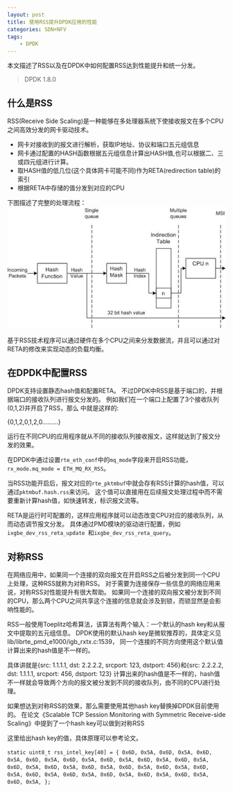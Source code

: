 ```yaml
---
layout: post
title: 使用RSS提升DPDK应用的性能
categories: SDN+NFV
tags:
    - DPDK
---
```


本文描述了RSS以及在DPDK中如何配置RSS达到性能提升和统一分发。

> DPDK 1.8.0

## 什么是RSS
RSS(Receive Side Scaling)是一种能够在多处理器系统下使接收报文在多个CPU之间高效分发的网卡驱动技术。

* 网卡对接收到的报文进行解析，获取IP地址、协议和端口五元组信息
* 网卡通过配置的HASH函数根据五元组信息计算出HASH值,也可以根据二、三或四元组进行计算。
* 取HASH值的低几位(这个具体网卡可能不同)作为RETA(redirection table)的索引
* 根据RETA中存储的值分发到对应的CPU

下图描述了完整的处理流程：
![](/images/network/rss.jpg)

基于RSS技术程序可以通过硬件在多个CPU之间来分发数据流，并且可以通过对RETA的修改来实现动态的负载均衡。

## 在DPDK中配置RSS
DPDK支持设置静态hash值和配置RETA。
不过DPDK中RSS是基于端口的，并根据端口的接收队列进行报文分发的。
例如我们在一个端口上配置了3个接收队列(0,1,2)并开启了RSS，那么
中就是这样的:
 
 {0,1,2,0,1,2,0.........}
 
运行在不同CPU的应用程序就从不同的接收队列接收报文，这样就达到了报文分发的效果。

在DPDK中通过设置`rte_eth_conf`中的`mq_mode`字段来开启RSS功能，
`rx_mode.mq_mode = ETH_MQ_RX_RSS`。

当RSS功能开启后，报文对应的`rte_pktmbuf`中就会存有RSS计算的hash值，可以通过`pktmbuf.hash.rss`来访问。
这个值可以直接用在后续报文处理过程中而不需要重新计算hash值，如快速转发，标识报文流等。

RETA是运行时可配置的，这样应用程序就可以动态改变CPU对应的接收队列，从而动态调节报文分发。
具体通过PMD模块的驱动进行配置，例如`ixgbe_dev_rss_reta_update `和`ixgbe_dev_rss_reta_query`。

## 对称RSS
在网络应用中，如果同一个连接的双向报文在开启RSS之后被分发到同一个CPU上处理，这种RSS就称为对称RSS。
对于需要为连接保存一些信息的网络应用来说，对称RSS对性能提升有很大帮助。
如果同一个连接的双向报文被分发到不同的CPU，那么两个CPU之间共享这个连接的信息就会涉及到锁，而锁显然是会影响性能的。

RSS一般使用Toeplitz哈希算法，该算法有两个输入：一个默认的hash key和从报文中提取的五元组信息。
DPDK使用的默认hash key是微软推荐的，具体定义见lib/librte_pmd_e1000/igb_rxtx.c:1539，
同一个连接的不同方向使用这个默认值计算出来的hash值是不一样的。

具体讲就是{src: 1.1.1.1, dst: 2.2.2.2, srcport: 123, dstport: 456}和{src: 2.2.2.2, dst: 1.1.1.1, srcport: 456, dstport: 123}
计算出来的hash值是不一样的，hash值不一样就会导致两个方向的报文被分发到不同的接收队列，由不同的CPU进行处理。

如果想达到对称RSS的效果，那么需要使用其他hash key替换掉DPDK目前使用的。
在论文《Scalable TCP Session Monitoring with Symmetric Receive-side Scaling》中提到了一个hash key可以做到对称RSS

这里给出hash key的值，具体原理可以参考论文。

`static uint8_t rss_intel_key[40] = { 0x6D, 0x5A, 0x6D, 0x5A, 0x6D, 0x5A, 0x6D, 0x5A, 0x6D, 0x5A, 0x6D, 0x5A, 0x6D, 0x5A, 0x6D, 0x5A, 0x6D, 0x5A, 0x6D, 0x5A, 0x6D, 0x5A, 0x6D, 0x5A, 0x6D, 0x5A, 0x6D, 0x5A, 0x6D, 0x5A, 0x6D, 0x5A, 0x6D, 0x5A, 0x6D, 0x5A, 0x6D, 0x5A, 0x6D, 0x5A, }; `

